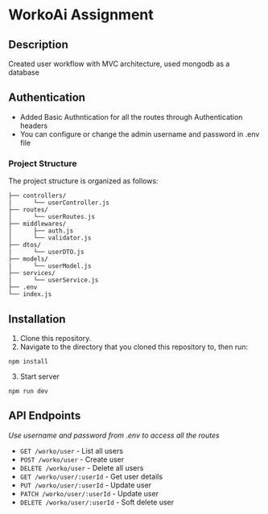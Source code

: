 # WorkoAi Assignment

## Description
Created user workflow with MVC architecture, used mongodb as a database

## Authentication
- Added Basic Authntication for all the routes through Authentication headers
- You can configure or change the admin username and password in .env file


### Project Structure

The project structure is organized as follows:

    ├── controllers/
    |      └── userController.js
    ├── routes/
    │      └── userRoutes.js             
    ├── middlewares/
    │      ├── auth.js             
    │      └── validator.js             
    ├── dtos/
    |      └── userDTO.js                  
    ├── models/
    |      └── userModel.js            
    ├── services/
    |      └── userService.js                     
    ├── .env               
    └── index.js                       


## Installation
1. Clone this repository.
2. Navigate to the directory that you cloned this repository to, then run:

```
npm install
```
3. Start server
```
npm run dev
```

## API Endpoints
*Use username and password from .env to access all the routes*
- `GET /worko/user` - List all users
- `POST /worko/user` - Create user
- `DELETE /worko/user` - Delete all users
- `GET /worko/user/:userId` - Get user details
- `PUT /worko/user/:userId` - Update user
- `PATCH /worko/user/:userId` - Update user
- `DELETE /worko/user/:userId` - Soft delete user
